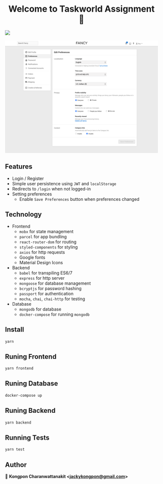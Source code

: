 <h1 align="center">Welcome to Taskworld Assignment 👋</h1>
<p>
  <img src="https://img.shields.io/badge/version-1.0.0-blue.svg?cacheSeconds=2592000" />
</p>

<img src="./demo.png" />

## Features

- Login / Register
- Simple user persistence using `JWT` and `localStorage`
- Redirects to `/login` when not logged-in
- Setting preferences
  - Enable `Save Preferences` button when preferences changed

## Technology

- Frontend
  - `mobx` for state management
  - `parcel` for app bundling
  - `react-router-dom` for routing
  - `styled-components` for styling
  - `axios` for http requests
  - Google fonts
  - Material Design Icons
- Backend
  - `babel` for transpiling ES6/7
  - `express` for http server
  - `mongoose` for database management
  - `bcryptjs` for password hashing
  - `passport` for authentication
  - `mocha`, `chai`, `chai-http` for testing
- Database
  - `mongodb` for database
  - `docker-compose` for running `mongodb`

## Install

```sh
yarn
```

## Runing Frontend

```sh
yarn frontend
```

## Runing Database

```sh
docker-compose up
```

## Runing Backend

```sh
yarn backend
```

## Running Tests

```sh
yarn test
```

## Author

👤 **Kongpon Charanwattanakit &lt;jackykongpon@gmail.com&gt;**
